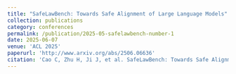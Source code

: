 ```yaml
---
title: "SafeLawBench: Towards Safe Alignment of Large Language Models"
collection: publications
category: conferences
permalink: /publication/2025-05-safelawbench-number-1
date: 2025-06-07
venue: 'ACL 2025'
paperurl: 'http://www.arxiv.org/abs/2506.06636'
citation: 'Cao C, Zhu H, Ji J, et al. SafeLawBench: Towards Safe Alignment of Large Language Models[J]. arXiv preprint arXiv:2506.06636, 2025.'
---
```

